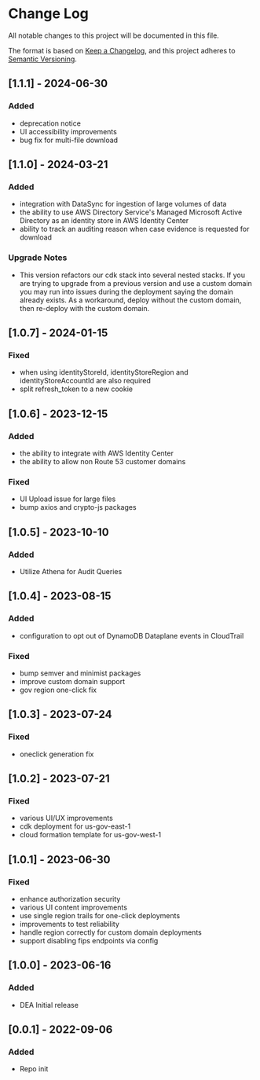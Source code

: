 # Change Log

All notable changes to this project will be documented in this file.

The format is based on [Keep a Changelog](https://keepachangelog.com/en/1.0.0/),
and this project adheres to [Semantic Versioning](https://semver.org/spec/v2.0.0.html).

## [1.1.1] - 2024-06-30

### Added
- deprecation notice
- UI accessibility improvements
- bug fix for multi-file download

## [1.1.0] - 2024-03-21

### Added

- integration with DataSync for ingestion of large volumes of data
- the ability to use AWS Directory Service's Managed Microsoft Active Directory as an identity store in AWS Identity Center
- ability to track an auditing reason when case evidence is requested for download

### Upgrade Notes
- This version refactors our cdk stack into several nested stacks. If you are trying to upgrade from a previous version and use a custom domain you may run into issues during the deployment saying the domain already exists. As a workaround, deploy without the custom domain, then re-deploy with the custom domain.

## [1.0.7] - 2024-01-15

### Fixed

- when using identityStoreId, identityStoreRegion and identityStoreAccountId are also required
- split refresh_token to a new cookie

## [1.0.6] - 2023-12-15

### Added

- the ability to integrate with AWS Identity Center
- the ability to allow non Route 53 customer domains

### Fixed

- UI Upload issue for large files
- bump axios and crypto-js packages

## [1.0.5] - 2023-10-10

### Added

- Utilize Athena for Audit Queries

## [1.0.4] - 2023-08-15

### Added

- configuration to opt out of DynamoDB Dataplane events in CloudTrail

### Fixed

- bump semver and minimist packages
- improve custom domain support
- gov region one-click fix

## [1.0.3] - 2023-07-24

### Fixed

- oneclick generation fix

## [1.0.2] - 2023-07-21

### Fixed

- various UI/UX improvements
- cdk deployment for us-gov-east-1
- cloud formation template for us-gov-west-1

## [1.0.1] - 2023-06-30

### Fixed

- enhance authorization security
- various UI content improvements
- use single region trails for one-click deployments
- improvements to test reliability
- handle region correctly for custom domain deployments
- support disabling fips endpoints via config

## [1.0.0] - 2023-06-16

### Added

- DEA Initial release

## [0.0.1] - 2022-09-06

### Added

- Repo init
